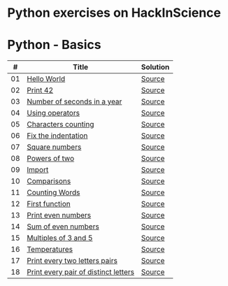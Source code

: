 # Python exercises on HackInScience

Python - Basics
===============

| # |    Title    |    Solution    |
|---| ----------- | -------------- |
|01| [Hello World](https://www.hackinscience.org/exercises/hello-world) | [Source](./src/basics/01-hello-world.py)
|02| [Print 42](https://www.hackinscience.org/exercises/print-42) | [Source](./src/basics/02-print-42.py)
|03| [Number of seconds in a year](https://www.hackinscience.org/exercises/number-of-seconds-in-a-year) | [Source](./src/basics/03-number-of-seconds-in-year.py)
|04| [Using operators](https://www.hackinscience.org/exercises/using-operators) | [Source](./src/basics/04-using-operators.py)
|05| [Characters counting](https://www.hackinscience.org/exercises/characters-counting) | [Source](./src/basics/05-characters-counting.py)
|06| [Fix the indentation](https://www.hackinscience.org/exercises/fix-indentation) | [Source](./src/basics/06-fix-the-indentation.py)
|07| [Square numbers](https://www.hackinscience.org/exercises/square-numbers) | [Source](./src/basics/07-square-numbers.py)
|08| [Powers of two](https://www.hackinscience.org/exercises/powers-of-two) | [Source](./src/basics/08-powers-of-two.py)
|09| [Import](https://www.hackinscience.org/exercises/import) | [Source](./src/basics/09-import.py)
|10| [Comparisons](https://www.hackinscience.org/exercises/comparisons) | [Source](./src/basics/10-comparisons.py)
|11| [Counting Words](https://www.hackinscience.org/exercises/counting-words) | [Source](./src/basics/11-counting-words.py)
|12| [First function](https://www.hackinscience.org/exercises/first-function) | [Source](./src/basics/12-first-function.py)
|13| [Print even numbers](https://www.hackinscience.org/exercises/print-even-numbers) | [Source](./src/basics/13-print-even-numbers.py)
|14| [Sum of even numbers](https://www.hackinscience.org/exercises/sum-of-even-numbers-below-100) | [Source](./src/basics/14-sum-of-even-numbers.py)
|15| [Multiples of 3 and 5](https://www.hackinscience.org/exercises/multiples-of-3-and-5) | [Source](./src/basics/15-multiples-of-3-and-5.py)
|16| [Temperatures](https://www.hackinscience.org/exercises/temperatures) | [Source](./src/basics/16-temperatures.py)
|17| [Print every two letters pairs](https://www.hackinscience.org/exercises/print-every-two-letters-pairs) | [Source](./src/basics/17-print-every-two-letters-pairs.py)
|18| [Print every pair of distinct letters](https://www.hackinscience.org/exercises/print-every-pair-of-distinct-letters) | [Source](./src/basics/18-print-every-pair-of-distinct-letters.py)

